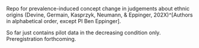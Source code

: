 Repo for prevalence-induced concept change in judgements about ethnic origins (Devine, Germain, Kasprzyk, Neumann, & Eppinger, 202X)^[Authors in alphabetical order, except PI Ben Eppinger]. 

So far just contains pilot data in the decreasing condition only. Preregistration forthcoming. 